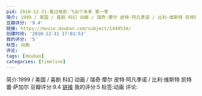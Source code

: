 ```yaml
---
pid: 2010-12-31-看过电影-飞出个未来 第一季
简介: 1999 / 美国 / 喜剧 科幻 动画 / 瑞奇·摩尔 皮特·阿凡季诺 / 比利·维斯特 凯特蕾·萨加尔
豆瓣评分: '9.4'
链接: https://movie.douban.com/subject/1444534/
创建时间: '2010-12-31 17:01:53'
我的评分: '5'
标签: 动画
评论:
tags: [douban]
categories: [timeline]
---
```

简介:1999 / 美国 / 喜剧 科幻 动画 / 瑞奇·摩尔 皮特·阿凡季诺 / 比利·维斯特 凯特蕾·萨加尔
豆瓣评分:9.4
[链接](https://movie.douban.com/subject/1444534/)
我的评分:5
标签:动画
评论:
